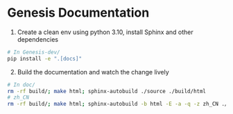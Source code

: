 # Genesis Documentation

1. Create a clean env using python 3.10, install Sphinx and other dependencies

```bash
# In Genesis-dev/
pip install -e ".[docs]"
```

2. Build the documentation and watch the change lively

```bash
# In doc/
rm -rf build/; make html; sphinx-autobuild ./source ./build/html
# zh_CN
rm -rf build/; make html; sphinx-autobuild -b html -E -a -q -z zh_CN ./source ./build/html

```